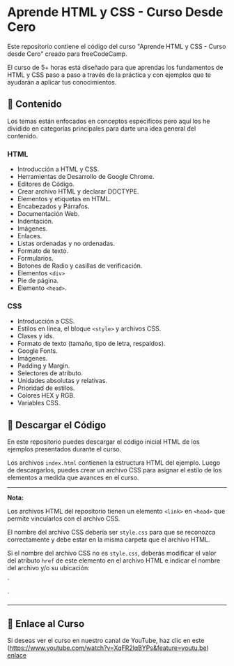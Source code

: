 # Aprende HTML y CSS - Curso Desde Cero

Este repositorio contiene el código del curso "Aprende HTML y CSS - Curso desde Cero" creado para freeCodeCamp.

El curso de 5+ horas está diseñado para que aprendas los fundamentos de HTML y CSS paso a paso a través de la práctica  y con ejemplos que te ayudarán a aplicar tus conocimientos.

## 🔹 Contenido

Los temas están enfocados en conceptos específicos pero aquí los he dividido en categorías principales para darte una idea general del contenido.

### **HTML**

* Introducción a HTML y CSS.
* Herramientas de Desarrollo de Google Chrome.
* Editores de Código.
* Crear archivo HTML y declarar DOCTYPE.
* Elementos y etiquetas en HTML.
* Encabezados y Párrafos.
* Documentación Web.
* Indentación.
* Imágenes.
* Enlaces.
* Listas ordenadas y no ordenadas.
* Formato de texto.
* Formularios.
* Botones de Radio y casillas de verificación.
* Elementos `<div>`
* Pie de página.
* Elemento `<head>`.

### **CSS**

* Introducción a CSS.
* Estilos en línea, el bloque `<style>`  y archivos CSS.
* Clases y ids.
* Formato de texto (tamaño, tipo de letra, respaldos).
* Google Fonts.
* Imágenes.
* Padding y Margin.
* Selectores de atributo.
* Unidades absolutas y relativas.
* Prioridad de estilos.
* Colores HEX y RGB.
* Variables CSS.

## 🔸 Descargar el Código

En este repositorio puedes descargar el código inicial HTML de los ejemplos presentados durante el curso.

Los archivos `index.html` contienen la estructura HTML del ejemplo. Luego de descargarlos, puedes crear un archivo CSS para asignar el estilo de los elementos a medida que avances en el curso. 

-------

**Nota:** 

Los archivos HTML del repositorio tienen un elemento `<link>` en `<head>` que permite vincularlos con el archivo CSS. 

El nombre del archivo CSS debería ser `style.css` para que se reconozca correctamente y debe estar en la misma carpeta que el archivo HTML. 

Si el nombre del archivo CSS no es `style.css`, deberás modificar el valor del atributo `href` de este elemento en el archivo HTML e indicar el nombre del archivo y/o su ubicación:

`
<link href="style.css" rel="stylesheet">

`

-------

## 🔹 Enlace al Curso

Si deseas ver el curso en nuestro canal de YouTube, haz clic en este (https://www.youtube.com/watch?v=XqFR2lqBYPs&feature=youtu.be) <a href="https://www.youtube.com/watch?v=XqFR2lqBYPs&feature=youtu.be" target="_blank">enlace</a>

